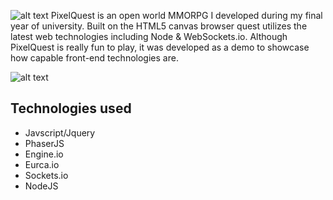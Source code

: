 ![alt text](https://raw.githubusercontent.com/xron89/PixelQuest/master/assets/sprites/ui/logo.png "PixelQuest")
PixelQuest is an open world MMORPG I developed during my final year of university. Built on the HTML5 canvas browser quest utilizes the latest web technologies including Node & WebSockets.io. Although PixelQuest is really fun to play, it was developed as a demo to showcase how capable front-end technologies are.

![alt text](https://raw.githubusercontent.com/xron89/PixelQuest/master/assets/world/assets/map-tiles.png "PixelQuest")

<h2>Technologies used</h2>
<ul>
<li>Javscript/Jquery</li>
<li>PhaserJS</li>
<li>Engine.io</li>
<li>Eurca.io</li>
<li>Sockets.io</li>
<li>NodeJS</li>
</ul>
